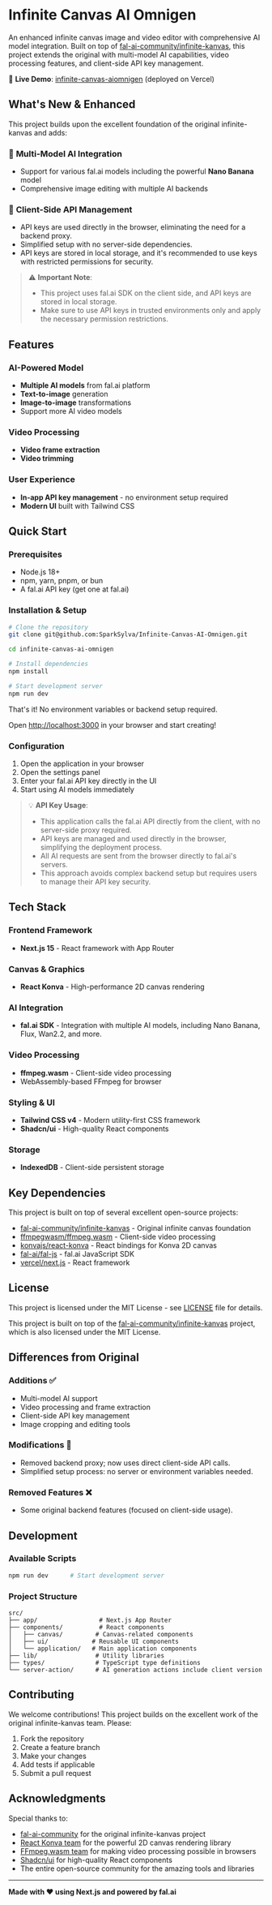# Infinite Canvas AI Omnigen

An enhanced infinite canvas image and video editor with comprehensive AI model integration. Built on top of [fal-ai-community/infinite-kanvas](https://github.com/fal-ai-community/infinite-kanvas), this project extends the original with multi-model AI capabilities, video processing features, and client-side API key management.

🌟 **Live Demo**: [infinite-canvas-aiomnigen](https://infinite-canvas.aiomnigen.com) (deployed on Vercel)

## What's New & Enhanced

This project builds upon the excellent foundation of the original infinite-kanvas and adds:

### 🎯 **Multi-Model AI Integration**
- Support for various fal.ai models including the powerful **Nano Banana** model
- Comprehensive image editing with multiple AI backends

### 🔑 **Client-Side API Management**
- API keys are used directly in the browser, eliminating the need for a backend proxy.
- Simplified setup with no server-side dependencies.
- API keys are stored in local storage, and it's recommended to use keys with restricted permissions for security.

> ⚠️ **Important Note**: 
> - This project uses fal.ai SDK on the client side, and API keys are stored in local storage.
> - Make sure to use API keys in trusted environments only and apply the necessary permission restrictions.

## Features

### AI-Powered Model
- **Multiple AI models** from fal.ai platform
- **Text-to-image** generation
- **Image-to-image** transformations
- Support more AI video models

### Video Processing
- **Video frame extraction**
- **Video trimming**

### User Experience
- **In-app API key management** - no environment setup required
- **Modern UI** built with Tailwind CSS

## Quick Start

### Prerequisites
- Node.js 18+
- npm, yarn, pnpm, or bun
- A fal.ai API key (get one at fal.ai)

### Installation & Setup

```bash
# Clone the repository
git clone git@github.com:SparkSylva/Infinite-Canvas-AI-Omnigen.git

cd infinite-canvas-ai-omnigen

# Install dependencies
npm install

# Start development server
npm run dev
```

That's it! No environment variables or backend setup required.

Open [http://localhost:3000](http://localhost:3000) in your browser and start creating!

### Configuration

1. Open the application in your browser
2. Open the settings panel
3. Enter your fal.ai API key directly in the UI
4. Start using AI models immediately

> 💡 **API Key Usage**:
>
> * This application calls the fal.ai API directly from the client, with no server-side proxy required.
> * API keys are managed and used directly in the browser, simplifying the deployment process.
> * All AI requests are sent from the browser directly to fal.ai's servers.
> * This approach avoids complex backend setup but requires users to manage their API key security.

## Tech Stack

### Frontend Framework

* **Next.js 15** - React framework with App Router

### Canvas & Graphics

* **React Konva** - High-performance 2D canvas rendering

### AI Integration

* **fal.ai SDK** - Integration with multiple AI models, including Nano Banana, Flux, Wan2.2, and more.

### Video Processing

* **ffmpeg.wasm** - Client-side video processing
* WebAssembly-based FFmpeg for browser

### Styling & UI

* **Tailwind CSS v4** - Modern utility-first CSS framework
* **Shadcn/ui** - High-quality React components

### Storage

* **IndexedDB** - Client-side persistent storage

## Key Dependencies

This project is built on top of several excellent open-source projects:

* [fal-ai-community/infinite-kanvas](https://github.com/fal-ai-community/infinite-kanvas) - Original infinite canvas foundation
* [ffmpegwasm/ffmpeg.wasm](https://github.com/ffmpegwasm/ffmpeg.wasm) - Client-side video processing
* [konvajs/react-konva](https://github.com/konvajs/react-konva) - React bindings for Konva 2D canvas
* [fal-ai/fal-js](https://github.com/fal-ai/fal-js) - fal.ai JavaScript SDK
* [vercel/next.js](https://github.com/vercel/next.js) - React framework

## License

This project is licensed under the MIT License - see [LICENSE](LICENSE) file for details.

This project is built on top of the [fal-ai-community/infinite-kanvas](https://github.com/fal-ai-community/infinite-kanvas) project, which is also licensed under the MIT License.

## Differences from Original

### Additions ✅

* Multi-model AI support
* Video processing and frame extraction
* Client-side API key management
* Image cropping and editing tools

### Modifications 🔄

* Removed backend proxy; now uses direct client-side API calls.
* Simplified setup process: no server or environment variables needed.

### Removed Features ❌

* Some original backend features (focused on client-side usage).

## Development

### Available Scripts

```bash
npm run dev      # Start development server
```

### Project Structure

```
src/
├── app/                 # Next.js App Router
├── components/          # React components
│   ├── canvas/         # Canvas-related components
│   ├── ui/            # Reusable UI components
│   └── application/   # Main application components
├── lib/                # Utility libraries
├── types/              # TypeScript type definitions
└── server-action/      # AI generation actions include client version
```

## Contributing

We welcome contributions! This project builds on the excellent work of the original infinite-kanvas team. Please:

1. Fork the repository
2. Create a feature branch
3. Make your changes
4. Add tests if applicable
5. Submit a pull request

## Acknowledgments

Special thanks to:

* [fal-ai-community](https://github.com/fal-ai-community) for the original infinite-kanvas project
* [React Konva team](https://github.com/konvajs/react-konva) for the powerful 2D canvas rendering library
* [FFmpeg.wasm team](https://github.com/ffmpegwasm) for making video processing possible in browsers
* [Shadcn/ui](https://github.com/shadcn/ui) for high-quality React components
* The entire open-source community for the amazing tools and libraries

---

**Made with ❤️ using Next.js and powered by fal.ai**
